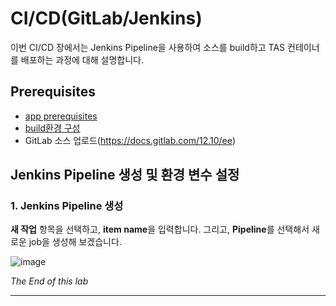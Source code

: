 

# CI/CD(GitLab/Jenkins)
이번 CI/CD 장에서는 Jenkins Pipeline을 사용하여 소스를 build하고 TAS 컨테이너를 배포하는 과정에 대해 설명합니다.

## Prerequisites
- [app prerequisites](lab-prerequisites-app.md)
- [build환경 구성](lab-developing-spring-boot-app.md)
- GitLab 소스 업로드(https://docs.gitlab.com/12.10/ee)

## Jenkins Pipeline 생성 및 환경 변수 설정

### 1. Jenkins Pipeline 생성
**새 작업** 항목을 선택하고, **item name**을 입력합니다. 그리고, **Pipeline**를 선택해서 새로운 job을 생성해 보겠습니다.

![image](https://user-images.githubusercontent.com/85478109/121808627-5b110400-cc94-11eb-862a-e04f4c1d27c0.png)





*The End of this lab*

---
